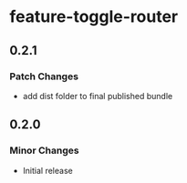 # feature-toggle-router

## 0.2.1

### Patch Changes

- add dist folder to final published bundle

## 0.2.0

### Minor Changes

- Initial release
